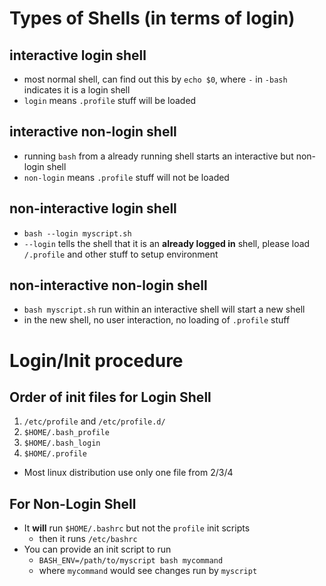 # Types of Shells (in terms of login)
## interactive login shell
- most normal shell, can find out this by `echo $0`, where `-` in `-bash` indicates it is a login shell
- `login` means `.profile` stuff will be loaded
## interactive non-login shell
- running `bash` from a already running shell starts an interactive but non-login shell
- `non-login` means `.profile` stuff will not be loaded
## non-interactive login shell
- `bash --login myscript.sh`
- `--login` tells the shell that it is an **already logged in** shell, please load `/.profile` and other stuff to setup environment
## non-interactive non-login shell
- `bash myscript.sh` run within an interactive shell will start a new shell
- in the new shell, no user interaction, no loading of `.profile` stuff

# Login/Init procedure
## Order of init files for Login Shell
1. `/etc/profile` and `/etc/profile.d/`
2. `$HOME/.bash_profile`
3. `$HOME/.bash_login`
4. `$HOME/.profile`
- Most linux distribution use only one file from 2/3/4
## For Non-Login Shell
- It **will** run `$HOME/.bashrc` but not the `profile` init scripts
  - then it runs `/etc/bashrc`
- You can provide an init script to run
  - `BASH_ENV=/path/to/myscript bash mycommand`
  - where `mycommand` would see changes run by `myscript`
